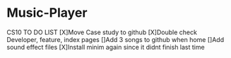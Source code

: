 # Music-Player
CS10
TO DO LIST
[X]Move Case study to github 
[X]Double check Developer, feature, index pages
[]Add 3 songs to github when home
[]Add sound effect files 
[X]Install minim again since it didnt finish last time